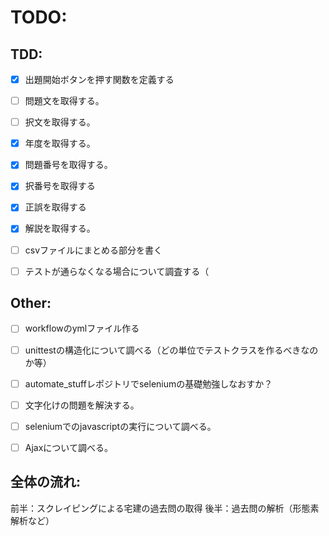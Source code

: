 # TODO:
## TDD:
- [x] 出題開始ボタンを押す関数を定義する
- [ ] 問題文を取得する。
- [ ] 択文を取得する。
- [x] 年度を取得する。
- [x] 問題番号を取得する。
- [x] 択番号を取得する
- [x] 正誤を取得する
- [x] 解説を取得する。
- [ ] csvファイルにまとめる部分を書く


- [ ] テストが通らなくなる場合について調査する（


## Other:
- [ ] workflowのymlファイル作る
- [ ] unittestの構造化について調べる（どの単位でテストクラスを作るべきなのか等）

- [ ] automate_stuffレポジトリでseleniumの基礎勉強しなおすか？
- [ ] 文字化けの問題を解決する。
- [ ] seleniumでのjavascriptの実行について調べる。
- [ ] Ajaxについて調べる。



## 全体の流れ:
前半：スクレイピングによる宅建の過去問の取得
後半：過去問の解析（形態素解析など）


